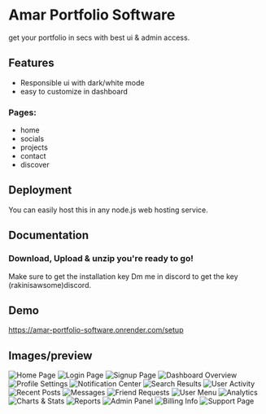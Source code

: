 # Amar Portfolio Software

get your portfolio in secs with best ui & admin access.




## Features

- Responsible ui with dark/white mode
- easy to customize in dashboard

### Pages:
 - home
 - socials
 - projects
 - contact
 - discover



## Deployment
You can easily host this in any node.js web hosting service.


## Documentation

### Download, Upload & unzip you're ready to go!

Make sure to get the installation key 
Dm me in discord to get the key
(rakinisawsome)discord.



## Demo

https://amar-portfolio-software.onrender.com/setup



## Images/preview
![Home Page](https://i.ibb.co.com/dwmkcwYw/Screenshot-20250416-141020-Chrome.png)
![Login Page](https://i.ibb.co.com/dwYtG9wX/Screenshot-20250416-141030-Chrome.png)
![Signup Page](https://i.ibb.co.com/h1DxXrvs/Screenshot-20250416-141024-Chrome.png)
![Dashboard Overview](https://i.ibb.co.com/5h6yF5j1/Screenshot-20250416-141045-Chrome.png)
![Profile Settings](https://i.ibb.co.com/JR8q2H1x/Screenshot-20250416-141039-Chrome.png)
![Notification Center](https://i.ibb.co.com/hFQfBkDh/Screenshot-20250416-141035-Chrome.png)
![Search Results](https://i.ibb.co.com/SXzZptKw/Screenshot-20250416-141123-Chrome.png)
![User Activity](https://i.ibb.co.com/fdR25SDJ/Screenshot-20250416-141111-Chrome.png)
![Recent Posts](https://i.ibb.co.com/3yQGhjQL/Screenshot-20250416-141059-Chrome.png)
![Messages](https://i.ibb.co.com/rKtV6nWY/Screenshot-20250416-141155-Chrome.png)
![Friend Requests](https://i.ibb.co.com/gF93LgCh/Screenshot-20250416-141144-Chrome.png)
![User Menu](https://i.ibb.co.com/Wpj3Sn0Z/Screenshot-20250416-141133-Chrome.png)
![Analytics](https://i.ibb.co.com/d4jVqXPq/Screenshot-20250416-141228-Chrome.png)
![Charts & Stats](https://i.ibb.co.com/N2BBwdP3/Screenshot-20250416-141217-Chrome.png)
![Reports](https://i.ibb.co.com/ch6F4W2K/Screenshot-20250416-141206-Chrome.png)
![Admin Panel](https://i.ibb.co.com/wF3HMqWX/Screenshot-20250416-141303-Chrome.png)
![Billing Info](https://i.ibb.co.com/W4N3Cy57/Screenshot-20250416-141249-Chrome.png)
![Support Page](https://i.ibb.co.com/vCLZ174Q/Screenshot-20250416-141239-Chrome.png)
